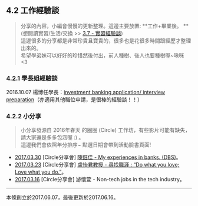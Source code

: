 ## 4.2 工作經驗談

> 分享的內容，小編會慢慢的更新整理。這邊主要放置: **工作+畢業後。 **\(想閱讀實習/生活/交換 &gt;&gt; [3.7 - 實習經驗談](/3-7-shi-xi-jing-yan-tan.md)\)  
> 這邊很多的分享都是非常珍貴且寶貴的，很多也是花很多時間跟經歷才整理出來的。  
> 希望學弟妹可以好好的珍惜然後付出，前人種樹、後人也要種樹喔~啾咪 &lt;3

### 4.2.1 學長姐經驗談

2016.10.07 楊博任學長：[investment banking application/ interview preparation](https://docs.google.com/document/d/1OfJuKDLngObLDXfL-eZaH-WMBbZc3-RmKaXUxnup6Hw/edit)（亦適用其他職位申請，是很棒的經驗談！！）

### 4.2.2 小分享

> 小分享發源自 2016年春天 的圈圈 \(Circle\) 工作坊，有些影片可能有缺失，請大家還是多多包涵喔 :\) 。  
> 這邊我們會依照年分排序~ 點選日期會帶到活動臉書頁面!

* [2017.03.30](https://www.facebook.com/events/1899410143636822) \[Circle分享會\] [陳鈺佳 - My experiences in banks. \(DBS\)](https://www.youtube.com/watch?v=YvmNgsFoJck)。
* [2017.03.23](https://www.facebook.com/events/1308140982599506) \[Circle分享會\] [盧怡君教授 - 尋找職涯 : “Do what you love; Love what you do.”](https://www.youtube.com/watch?v=TE20KaG8X2A)。
* [2017.03.16](https://www.facebook.com/events/1850935618507462) \[Circle分享會\] 游懷萱 - Non-tech jobs in the tech industry。

---

本條創立於2017.06.07，最後更新於2017.06.16。


